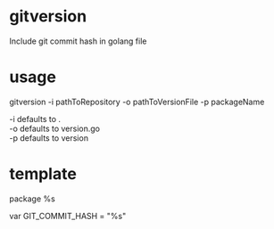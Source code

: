 gitversion
==========

Include git commit hash in golang file

usage
=====
gitversion -i pathToRepository -o pathToVersionFile -p packageName

-i defaults to .<br>
-o defaults to version.go<br>
-p defaults to version<br>

template
========
package %s

var GIT_COMMIT_HASH = "%s"
